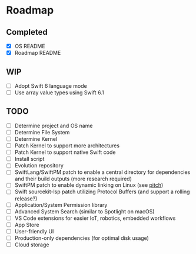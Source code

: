 # Roadmap

## Completed

- [x] OS README
- [x] Roadmap README

## WIP

- [ ] Adopt Swift 6 language mode
- [ ] Use array value types using Swift 6.1

## TODO

- [ ] Determine project and OS name
- [ ] Determine File System
- [ ] Determine Kernel
- [ ] Patch Kernel to support more architectures
- [ ] Patch Kernel to support native Swift code
- [ ] Install script
- [ ] Evolution repository
- [ ] SwiftLang/SwiftPM patch to enable a central directory for dependencies and their build outputs (more research required)
- [ ] SwiftPM patch to enable dynamic linking on Linux (see [pitch](https://forums.swift.org/t//77605))
- [ ] Swift sourcekit-lsp patch utilizing Protocol Buffers (and support a rolling release?)
- [ ] Application/System Permission library
- [ ] Advanced System Search (similar to Spotlight on macOS)
- [ ] VS Code extensions for easier IoT, robotics, embedded workflows
- [ ] App Store
- [ ] User-friendly UI
- [ ] Production-only dependencies (for optimal disk usage)
- [ ] Cloud storage
